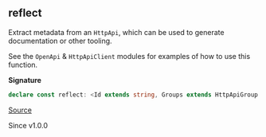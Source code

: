 ## reflect

Extract metadata from an `HttpApi`, which can be used to generate documentation
or other tooling.

See the `OpenApi` & `HttpApiClient` modules for examples of how to use this function.

**Signature**

```ts
declare const reflect: <Id extends string, Groups extends HttpApiGroup.HttpApiGroup.Any, Error, R>(self: HttpApi<Id, Groups, Error, R>, options: { readonly predicate?: Predicate.Predicate<{ readonly endpoint: HttpApiEndpoint.HttpApiEndpoint.AnyWithProps; readonly group: HttpApiGroup.HttpApiGroup.AnyWithProps; }>; readonly onGroup: (options: { readonly group: HttpApiGroup.HttpApiGroup.AnyWithProps; readonly mergedAnnotations: Context.Context<never>; }) => void; readonly onEndpoint: (options: { readonly group: HttpApiGroup.HttpApiGroup.AnyWithProps; readonly endpoint: HttpApiEndpoint.HttpApiEndpoint<string, HttpMethod>; readonly mergedAnnotations: Context.Context<never>; readonly middleware: ReadonlySet<HttpApiMiddleware.TagClassAny>; readonly payloads: ReadonlyMap<string, { readonly encoding: HttpApiSchema.Encoding; readonly ast: AST.AST; }>; readonly successes: ReadonlyMap<number, { readonly ast: Option.Option<AST.AST>; readonly description: Option.Option<string>; }>; readonly errors: ReadonlyMap<number, { readonly ast: Option.Option<AST.AST>; readonly description: Option.Option<string>; }>; }) => void; }) => void
```

[Source](https://github.com/Effect-TS/effect/tree/main/packages/platform/src/HttpApi.ts#L279)

Since v1.0.0